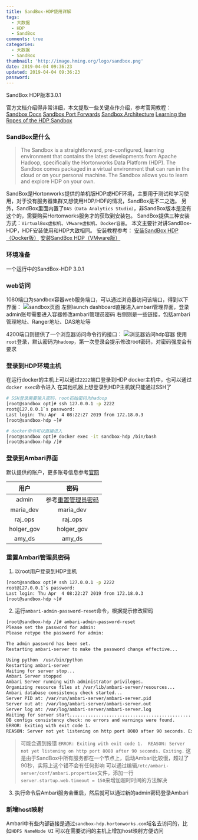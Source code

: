 ```yaml
---
title: SandBox-HDP使用详解
tags:
  - 大数据
  - HDP
  - SandBox
comments: true
categories:
  - 大数据
  - SandBox
thumbnail: 'http://image.hming.org/logo/sandbox.png'
date: 2019-04-04 09:36:23
updated: 2019-04-04 09:36:23
password:
---
```

SandBox HDP版本3.0.1
<!-- more -->
官方文档介绍得非常详细，本文提取一些关键点作介绍，参考官网教程：
[Sandbox Docs](https://hortonworks.com/tutorial/hortonworks-sandbox-guide/section/1/)
[Sandbox Port Forwards](https://hortonworks.com/tutorial/hortonworks-sandbox-guide/section/3/)
[Sandbox Architecture](https://hortonworks.com/tutorial/sandbox-architecture/)
[Learning the Ropes of the HDP Sandbox](https://hortonworks.com/tutorial/learning-the-ropes-of-the-hortonworks-sandbox/)
### SandBox是什么
> The Sandbox is a straightforward, pre-configured, learning environment that contains the latest developments from Apache Hadoop, specifically the Hortonworks Data Platform (HDP). The Sandbox comes packaged in a virtual environment that can run in the cloud or on your personal machine. The Sandbox allows you to learn and explore HDP on your own.

SandBox是Hortonworks提供的单机版HDP或HDF环境，主要用于测试和学习使用，对于没有服务器集群又想使用HDP/HDF的情况，SandBox是不二之选。
另外，SandBox里面内置了`DAS（Data Analytics Studio）`，非SandBox版本是没有这个的，需要购买Hortonworks服务才的获取到安装包。
SandBox提供三种安装方式：`VirtualBox虚拟机`、`VMware虚拟机`、`Docker容器`。
本文主要针对讲SandBox-HDP，HDF安装使用和HDP大致相同。
安装教程参考：
[安装SandBox HDP（Docker版）](http://blog.hming.org/2019/04/02/安装SandBox-HDP（Docker版）)
[安装SandBox HDP（VMware版）](http://blog.hming.org/2019/04/02/安装SandBox-HDP（VMware版）)

### 环境准备
一个运行中的SandBox-HDP 3.0.1
### web访问
1080端口为sandbox容器web服务端口，可以通过浏览器访问该端口，得到以下界面：
![sandbox页面](http://image.hming.org/sandbox-hdp使用详解/sandbox页面.png)
左侧launch dashboard直接进入ambari管理界面，登录admin账号需要进入容器修改ambari管理员密码
右侧则是一些链接，包括ambari管理地址、Ranger地址、DAS地址等

4200端口则提供了一个浏览器访问命令行的接口：
![浏览器访问hdp容器](http://image.hming.org/sandbox-hdp使用详解/浏览器访问hdp容器.png)
使用`root`登录，默认密码为`hadoop`，第一次登录会提示修改root密码，对密码强度会有要求
### 登录到HDP环境主机
在运行docker的主机上可以通过`2222`端口登录到HDP docker主机中，也可以通过`docker exec`命令进入
在其他机器上想登录到HDP主机就只能通过SSH了
```bash
# SSH登录需要输入密码，root初始密码为hadoop
[root@sandbox opt]# ssh 127.0.0.1 -p 2222
root@127.0.0.1`s password: 
Last login: Thu Apr  4 08:22:27 2019 from 172.18.0.3
[root@sandbox-hdp ~]# 

# docker命令可以直接进入
[root@sandbox opt]# docker exec -it sandbox-hdp /bin/bash
[root@sandbox-hdp /]# 
```
### 登录到Ambari界面
默认提供的账户，更多账号信息参考[官网](https://hortonworks.com/tutorial/learning-the-ropes-of-the-hortonworks-sandbox/#login-credentials)

|用户|密码|
|:--:|:--:|
|admin|参考[重置管理员密码](http://blog.hming.org/2019/04/04/SandBox-HDP使用详解/#重置Ambari管理员密码)|
|maria_dev|maria_dev|
|raj_ops|raj_ops|
|holger_gov|holger_gov|
|amy_ds|amy_ds|

### 重置Ambari管理员密码
1. 以root用户登录到HDP主机
```bash
[root@sandbox opt]# ssh 127.0.0.1 -p 2222
root@127.0.0.1`s password: 
Last login: Thu Apr  4 08:22:27 2019 from 172.18.0.3
[root@sandbox-hdp ~]# 
```
2. 运行`ambari-admin-password-reset`命令，根据提示修改密码
```bash
[root@sandbox-hdp /]# ambari-admin-password-reset
Please set the password for admin: 
Please retype the password for admin: 

The admin password has been set.
Restarting ambari-server to make the password change effective...

Using python  /usr/bin/python
Restarting ambari-server
Waiting for server stop...
Ambari Server stopped
Ambari Server running with administrator privileges.
Organizing resource files at /var/lib/ambari-server/resources...
Ambari database consistency check started...
Server PID at: /var/run/ambari-server/ambari-server.pid
Server out at: /var/log/ambari-server/ambari-server.out
Server log at: /var/log/ambari-server/ambari-server.log
Waiting for server start....................................................................................................
DB configs consistency check: no errors and warnings were found.
ERROR: Exiting with exit code 1. 
REASON: Server not yet listening on http port 8080 after 90 seconds. Exiting.
```
> 可能会遇到报错
  `ERROR: Exiting with exit code 1. 
   REASON: Server not yet listening on http port 8080 after 90 seconds. Exiting.`
  这是由于SandBox中所有服务都在一个节点上，启动Ambari比较慢，超过了90秒，实际上这个错不会有任何影响
  可以通过编辑`/etc/ambari-server/conf/ambari.properties`文件，添加一行`server.startup.web.timeout = 150`来增加超时时间的方法解决
  
3. 执行命令后Ambari服务会重启，然后就可以通过新的admin密码登录Ambari

### 新增host映射
Ambari中有些内部链接是通过`sandbox-hdp.hortonworks.com`域名去访问的，比如`HDFS NameNode UI`
可以在需要访问的主机上增加host映射方便访问